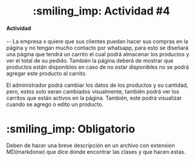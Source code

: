 <h1 align="center"> :smiling_imp: Actividad #4 </h1>

<h4>Actividad</h4>

-- La empresa x quiere que sus clientes puedan hacer sus compras en la página y no tengan mucho contacto por whatsapp, para esto se diseñará una página que tendrá un carrito el cual podrá almacenar los productos y ver el total de su pedido. También la página deberá de mostrar que productos están disponibles en caso de no estar disponibles no se podrá agregar este producto al carrito. 

El administrador podrá cambiar los datos de los productos y su cantidad, pero, estos solo seran cambiados visualmente, también podrá ver los carritos que están activos en la página. También, este podrá visualizar cuando se agrego o edito un producto.

<h1 align="start"> :smiling_imp: Obligatorio </h1>

Deben de hacer una breve descripción en un archivo con extension MD(markdonw) que dice donde encontrar las clases y que hacen estas.



